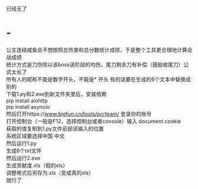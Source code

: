 已经无了




# -
公主连结咸鱼会不想按照总伤害和总分数统计成绩，于是整个工具更合理地计算会战成绩<br>
统计方式是刀伤除以该boss该阶段的均伤，尾刀剩余刀有补偿（鼓励收尾刀）公式太长了<br>
所有人的昵称不能是数字开头，不能是* 开头 有的话要在生成的6个文本中替换成别的<br>
下载1.py和2.exe到新文件夹里后，安装依赖<br>
pip install aiohttp<br>
pip install asyncio<br>
然后打开https://www.bigfun.cn/tools/pcrteam/ 登录你的账号<br>
打开控制台（一般是F12，选择控制台或者console）输入 document.cookie<br>
获取的值复制到1.py文件前部该输入的位置<br>
系统区域要选择中国 中文<br>
然后运行1.py<br>
生成6个txt文件<br>
然后运行2.exe <br>
生成贡献度.xls（假的xls）<br>
调整格式后另存为.xls（变成真的xls）<br>
就行了<br>
